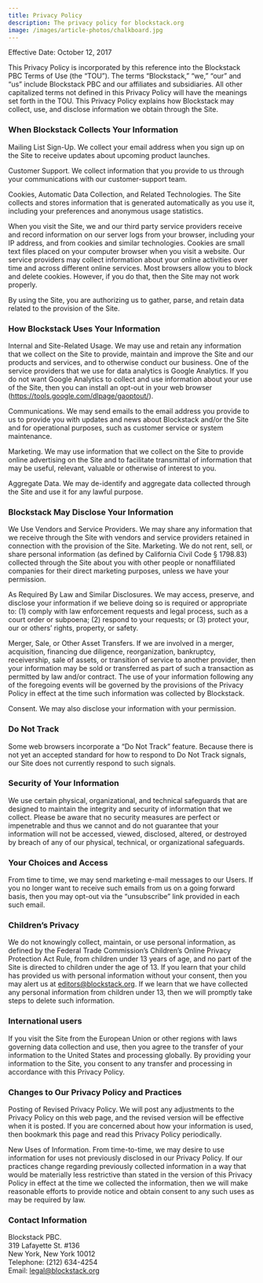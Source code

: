 ```yaml
---
title: Privacy Policy
description: The privacy policy for blockstack.org
image: /images/article-photos/chalkboard.jpg
---
```


Effective Date: October 12, 2017

This Privacy Policy is incorporated by this reference into the Blockstack PBC Terms of Use (the “TOU”). The terms “Blockstack,” “we,” “our” and “us” include Blockstack PBC and our affiliates and subsidiaries. All other capitalized terms not defined in this Privacy Policy will have the meanings set forth in the TOU. This Privacy Policy explains how Blockstack may collect, use, and disclose information we obtain through the Site.

### When Blockstack Collects Your Information

Mailing List Sign-Up. We collect your email address when you sign up on the Site to receive updates about upcoming product launches.

Customer Support. We collect information that you provide to us through your communications with our customer-support team.

Cookies, Automatic Data Collection, and Related Technologies. The Site collects and stores information that is generated automatically as you use it, including your preferences and anonymous usage statistics.

When you visit the Site, we and our third party service providers receive and record information on our server logs from your browser, including your IP address, and from cookies and similar technologies. Cookies are small text files placed on your computer browser when you visit a website. Our service providers may collect information about your online activities over time and across different online services. Most browsers allow you to block and delete cookies. However, if you do that, then the Site may not work properly.

By using the Site, you are authorizing us to gather, parse, and retain data related to the provision of
the Site.

### How Blockstack Uses Your Information

Internal and Site-Related Usage. We may use and retain any information that we collect on the Site to provide, maintain and improve the Site and our products and services, and to otherwise conduct our business. One of the service providers that we use for data analytics is Google Analytics. If you do not want Google Analytics to collect and use information about your use of the Site, then you can install an opt-out in your web browser	(https://tools.google.com/dlpage/gaoptout/).

Communications. We may send emails to the email address you provide to us to provide you with updates and news about Blockstack and/or the Site and for operational purposes, such as customer service or system maintenance.

Marketing. We may use information that we collect on the Site to provide online advertising on the Site and to facilitate transmittal of information that may be useful, relevant, valuable or otherwise of interest to you.

Aggregate Data. We may de-identify and aggregate data collected through the Site and use it for any lawful purpose.

### Blockstack May Disclose Your Information

We Use Vendors and Service Providers. We may share any information that we receive through the Site with vendors and service providers retained in connection with the provision of the Site.
Marketing. We do not rent, sell, or share personal information (as defined by California Civil Code § 1798.83) collected through the Site about you with other people or nonaffiliated companies for their direct marketing purposes, unless we have your permission.

As Required By Law and Similar Disclosures. We may access, preserve, and disclose your information if we believe doing so is required or appropriate to: (1) comply with law enforcement requests and legal process, such as a court order or subpoena; (2) respond to your requests; or (3) protect your, our or others’ rights, property, or safety.

Merger, Sale, or Other Asset Transfers. If we are involved in a merger, acquisition, financing due diligence, reorganization, bankruptcy, receivership, sale of assets, or transition of service to another provider, then your information may be sold or transferred as part of such a transaction as permitted by law and/or contract. The use of your information following any of the foregoing events will be governed by the provisions of the Privacy Policy in effect at the time such information was collected by Blockstack.

Consent. We may also disclose your information with your permission.

### Do Not Track

Some web browsers incorporate a “Do Not Track” feature. Because there is not yet an accepted standard for how to respond to Do Not Track signals, our Site does not currently respond to such signals.

### Security of Your Information

We use certain physical, organizational, and technical safeguards that are designed to maintain the integrity and security of information that we collect. Please be aware that no security measures are perfect or impenetrable and thus we cannot and do not guarantee that your information will not be accessed, viewed, disclosed, altered, or destroyed by breach of any of our physical, technical, or organizational safeguards.

### Your Choices and Access

From time to time, we may send marketing e-mail messages to our Users. If you no longer want to receive such emails from us on a going forward basis, then you may opt-out via the “unsubscribe” link provided in each such email.

### Children’s Privacy

We do not knowingly collect, maintain, or use personal information, as defined by the Federal Trade Commission’s Children’s Online Privacy Protection Act Rule, from children under 13 years of age, and no part of the Site is directed to children under the age of 13. If you learn that your child has provided us with personal information without your consent, then you may alert us at editors@blockstack.org. If we learn that we have collected any personal information from children under 13, then we will promptly take steps to delete such information.

### International users

If you visit the Site from the European Union or other regions with laws governing data collection and use, then you agree to the transfer of your information to the United States and processing globally. By providing your information to the Site, you consent to any transfer and processing in accordance with this Privacy Policy.

### Changes to Our Privacy Policy and Practices

Posting of Revised Privacy Policy. We will post any adjustments to the Privacy Policy on this web page, and the revised version will be effective when it is posted. If you are concerned about how your information is used, then bookmark this page and read this Privacy Policy periodically.

New Uses of Information. From time-to-time, we may desire to use information for uses not previously disclosed in our Privacy Policy. If our practices change regarding previously collected information in a way that would be materially less restrictive than stated in the version of this Privacy Policy in effect at the time we collected the information, then we will make reasonable efforts to provide notice and obtain consent to any such uses as may be required by law.

### Contact Information

Blockstack PBC.  
319 Lafayette St. #136  
New York, New York 10012  
Telephone: (212) 634-4254  
Email: legal@blockstack.org
